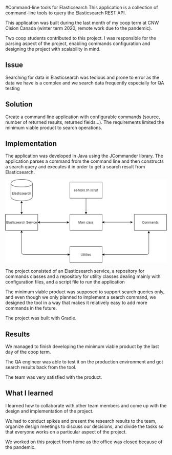 #Command-line tools for Elasticsearch
This application is a collection of command-line tools to query the Elasticsearch REST API.

This application was built during the last month of my coop term at CNW Cision Canada (winter term 2020, remote work due to the pandemic).

Two coop students contributed to this project. I was responsible for the parsing aspect of the project, enabling 
commands configuration and designing the project with scalability in mind.  
## Issue
Searching for data in Elasticsearch was tedious and prone to error as the data we have is a complex and we search data frequently especially for QA testing

## Solution
Create a command line application with configurable commands (source, number of returned results, returned fields...).
The requirements limited the minimum viable product to search operations.

## Implementation
The application was developed in Java using the JCommander library.
The application parses a command from the command line and then constructs a search query and executes it in order to get a search result from Elasticsearch.

![alt text](assets/es-tools_diagram.png "es-tools diagram")

The project consisted of an Elasticsearch service, a repository for commands classes and a repository for utility classes
dealing mainly with configuration files, and a script file to run the application 

The minimum viable product was supposed to support search queries only, and even though we only planned to implement a search command, we designed the tool in a way that makes it relatively easy to add more commands in the future.

The project was built with Gradle.

## Results
We managed to finish developing the minimum viable product by the last day of the coop term. 

The QA engineer was able to test it on the production environment and got search results back from the tool.

The team was very satisfied with the product.

## What I learned
I learned how to collaborate with other team members and come up with the design and implementation of the project.

We had to conduct spikes and present the research results to the team, organize design meetings to discuss our decisions, and divide the tasks so that everyone works on a particular aspect of the project.

We worked on this project from home as the office was closed because of the pandemic. 
